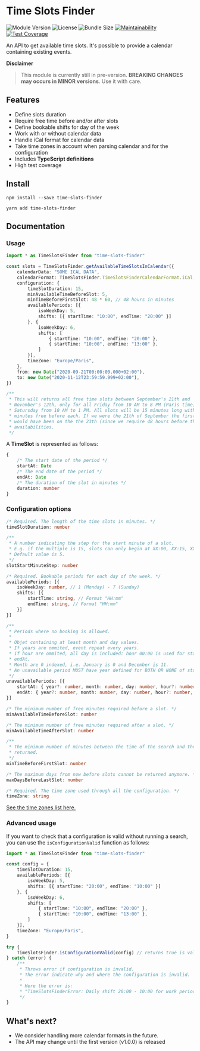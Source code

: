 # Time Slots Finder

![Module Version](https://badgen.net/npm/v/time-slots-finder)
![License](https://badgen.net/npm/license/time-slots-finder)
![Bundle Size](https://badgen.net/bundlephobia/minzip/time-slots-finder)
[![Maintainability](https://api.codeclimate.com/v1/badges/d725b8e849c5cb063866/maintainability)](https://codeclimate.com/repos/5f89a743f73a06460500078a/maintainability)
[![Test Coverage](https://api.codeclimate.com/v1/badges/d725b8e849c5cb063866/test_coverage)](https://codeclimate.com/repos/5f89a743f73a06460500078a/test_coverage)

An API to get available time slots. It's possible to provide a calendar
containing existing events.

**Disclaimer**
> This module is currently still in pre-version. **BREAKING CHANGES may occurs in MINOR
> versions**. Use it with care.

## Features
- Define slots duration
- Require free time before and/or after slots
- Define bookable shifts for day of the week
- Work with or without calendar data
- Handle iCal format for calendar data
- Take time zones in account when parsing calendar and for the configuration
- Includes **TypeScript definitions**
- High test coverage

## Install

```shell script
npm install --save time-slots-finder
```
```shell script
yarn add time-slots-finder
```

## Documentation
### Usage
```typescript
import * as TimeSlotsFinder from "time-slots-finder"

const slots = TimeSlotsFinder.getAvailableTimeSlotsInCalendar({
    calendarData: "SOME ICAL DATA",
    calendarFormat: TimeSlotsFinder.TimeSlotsFinderCalendarFormat.iCal,
    configuration: {
        timeSlotDuration: 15,
        minAvailableTimeBeforeSlot: 5,
        minTimeBeforeFirstSlot: 48 * 60, // 48 hours in minutes
        availablePeriods: [{
            isoWeekDay: 5,
            shifts: [{ startTime: "10:00", endTime: "20:00" }] 
        }, {
            isoWeekDay: 6,
            shifts: [
                { startTime: "10:00", endTime: "20:00" },
                { startTime: "10:00", endTime: "13:00" },
            ]
        }],
        timeZone: "Europe/Paris",   
    },
    from: new Date("2020-09-21T00:00:00.000+02:00"),
    to: new Date("2020-11-12T23:59:59.999+02:00"),
})

/**
 * This will returns all free time slots between September's 21th and
 * November's 12th, only for all Friday from 10 AM to 8 PM (Paris time) and
 * Satursday from 10 AM to 1 PM. All slots will be 15 minutes long with 5
 * minutes free before each. If we were the 21th of September the first slot
 * would have been on the the 23th (since we require 48 hours before the first
 * availabilities.
 */
```

A **TimeSlot** is represented as follows:
```typescript
{
    /* The start date of the period */
    startAt: Date
    /* The end date of the period */
    endAt: Date
    /* The duration of the slot in minutes */
    duration: number
}
```

### Configuration options

```typescript
/* Required. The length of the time slots in minutes. */
timeSlotDuration: number
```
```typescript
/**
 * A number indicating the step for the start minute of a slot.
 * E.g. if the multiple is 15, slots can only begin at XX:00, XX:15, XX:30 or XX:45.
 * Default value is 5.
 */
slotStartMinuteStep: number
```
```typescript
/* Required. Bookable periods for each day of the week. */
availablePeriods: [{
    isoWeekDay: number, // 1 (Monday) - 7 (Sunday)
    shifts: [{
        startTime: string, // Format "HH:mm"
        endTime: string, // Format "HH:mm"
    }]
}]
```
```typescript
/**
 * Periods where no booking is allowed.
 * 
 * Objet containing at least month and day values.
 * If years are ommited, event repeat every years.
 * If hour are ommited, all day is included: hour 00:00 is used for startAt and 23:59 is used for
 * endAt.
 * Month are 0 indexed, i.e. January is 0 and December is 11. 
 * An unavailable period MUST have year defined for BOTH OR NONE of startAt and endAt.
 */
unavailablePeriods: [{
    startAt: { year?: number, month: number, day: number, hour?: number, minute?: number },
    endAt: { year?: number, month: number, day: number, hour?: number, minute?: number },
}]
```
```typescript
/* The minimum number of free minutes required before a slot. */
minAvailableTimeBeforeSlot: number
```
```typescript
/* The minimum number of free minutes required after a slot. */
minAvailableTimeAfterSlot: number
```
```typescript
/**
 * The minimum number of minutes between the time of the search and the first slot
 * returned.
 */
minTimeBeforeFirstSlot: number
```
```typescript
/* The maximum days from now before slots cannot be returned anymore. */
maxDaysBeforeLastSlot: number
```
```typescript
/* Required. The time zone used through all the configuration. */
timeZone: string
```
[See the time zones list here.](https://en.wikipedia.org/wiki/List_of_tz_database_time_zones)

### Advanced usage
If you want to check that a configuration is valid without running a search,
 you can use the `isConfigurationValid` function as follows:

```typescript
import * as TimeSlotsFinder from "time-slots-finder"

const config = {
    timeSlotDuration: 15,
    availablePeriods: [{
        isoWeekDay: 5,
        shifts: [{ startTime: "20:00", endTime: "10:00" }] 
    }, {
        isoWeekDay: 6,
        shifts: [
            { startTime: "10:00", endTime: "20:00" },
            { startTime: "10:00", endTime: "13:00" },
        ]
    }],
    timeZone: "Europe/Paris",   
}

try {
    TimeSlotsFinder.isConfigurationValid(config) // returns true is valid
} catch (error) {
    /**
     * Throws error if configuration is invalid.
     * The error indicate why and where the configuration is invalid.
     *
     * Here the error is:
     * "TimeSlotsFinderError: Daily shift 20:00 - 10:00 for work period nº1 is invalid"
     */
}
```

## What's next?
- We consider handling more calendar formats in the future.
- The API may change until the first version (v1.0.0) is released 
